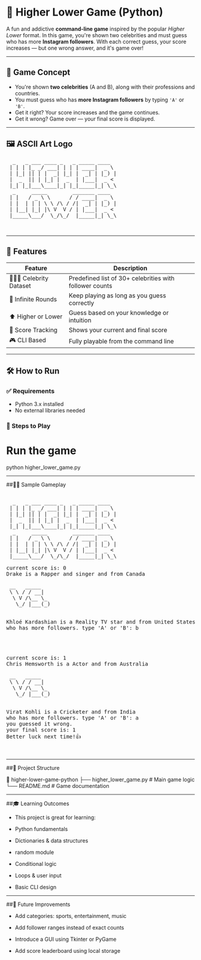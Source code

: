 # 🔼 Higher Lower Game (Python)

A fun and addictive **command-line game** inspired by the popular *Higher Lower* format. In this game, you're shown two celebrities and must guess who has more **Instagram followers**. With each correct guess, your score increases — but one wrong answer, and it's game over!

---

## 🧠 Game Concept

- You're shown **two celebrities** (A and B), along with their professions and countries.
- You must guess who has **more Instagram followers** by typing `'A'` or `'B'`.
- Get it right? Your score increases and the game continues.
- Get it wrong? Game over — your final score is displayed.

---

## 🖼️ ASCII Art Logo

<pre>
  _   _ ___ ____ _   _ _____ ____  
 | | | |_ _/ ___| | | | ____|  _ \ 
 | |_| || | |  _| |_| |  _| | |_) |
 |  _  || | |_| |  _  | |___|  _ < 
 |_| |_|___\____|_| |_|_____|_| \_\ 
  _     _____        _______ ____  
 | |   / _ \ \      / / ____|  _ \ 
 | |  | | | \ \ /\ / /|  _| | |_) |
 | |__| |_| |\ V  V / | |___|  _ < 
 |_____\___/  \_/\_/  |_____|_| \_\ 

 </pre>



---

## 🎯 Features

| Feature             | Description |
|---------------------|-------------|
| 🧑‍🤝‍🧑 Celebrity Dataset | Predefined list of 30+ celebrities with follower counts |
| 🔁 Infinite Rounds  | Keep playing as long as you guess correctly |
| ⬆️ Higher or Lower  | Guess based on your knowledge or intuition |
| 🧾 Score Tracking   | Shows your current and final score |
| 🎮 CLI Based        | Fully playable from the command line |

---

## 🛠️ How to Run

### ✅ Requirements

- Python 3.x installed
- No external libraries needed

### 🚀 Steps to Play

# Run the game
python higher_lower_game.py

---

##👨‍💻 Sample Gameplay


<pre>

  _   _ ___ ____ _   _ _____ ____  
 | | | |_ _/ ___| | | | ____|  _ \ 
 | |_| || | |  _| |_| |  _| | |_) |
 |  _  || | |_| |  _  | |___|  _ < 
 |_| |_|___\____|_| |_|_____|_| \_\ 
  _     _____        _______ ____  
 | |   / _ \ \      / / ____|  _ \ 
 | |  | | | \ \ /\ / /|  _| | |_) |
 | |__| |_| |\ V  V / | |___|  _ < 
 |_____\___/  \_/\_/  |_____|_| \_\ 
 
current score is: 0
Drake is a Rapper and singer and from Canada
              
 __   _____   
 \ \ / / __|  
  \ V /\__ \_ 
   \_/ |___(_)
              

Khloé Kardashian is a Reality TV star and from United States
who has more followers. type 'A' or 'B': b




current score is: 1
Chris Hemsworth is a Actor and from Australia
              
 __   _____   
 \ \ / / __|  
  \ V /\__ \_ 
   \_/ |___(_)
              

Virat Kohli is a Cricketer and from India
who has more followers. type 'A' or 'B': a
you guessed it wrong.
your final score is: 1
Better luck next time!👍

  
</pre>

---

##🧱 Project Structure

📂 higher-lower-game-python
├── higher_lower_game.py   # Main game logic
└── README.md              # Game documentation


---

##🎓 Learning Outcomes

- This project is great for learning:

- Python fundamentals

- Dictionaries & data structures

- random module

- Conditional logic

- Loops & user input

- Basic CLI design

---


##🌟 Future Improvements

- Add categories: sports, entertainment, music

- Add follower ranges instead of exact counts

- Introduce a GUI using Tkinter or PyGame

- Add score leaderboard using local storage

